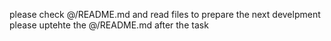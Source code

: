 please check @/README.md and read files to prepare the next develpment
please uptehte the @/README.md after the task